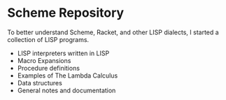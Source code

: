# Scheme Repository
To better understand Scheme, Racket, and other LISP dialects, I started a collection of LISP programs.
- LISP interpreters written in LISP
- Macro Expansions
- Procedure definitions
- Examples of The Lambda Calculus
- Data structures
- General notes and documentation
